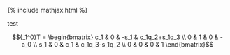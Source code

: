 {% include mathjax.html %}

test

$${_1^0}T = 
\begin{bmatrix}
    c_1 & 0 & -s_1 & c_1q_2+s_1q_3 \\
    0   & 1 & 0    & -a_0          \\
    s_1 & 0 & c_1  & c_1q_3-s_1q_2 \\
    0   & 0 & 0    & 1             
\end{bmatrix}$$